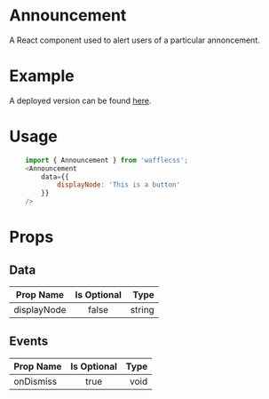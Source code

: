 # Announcement

A React component used to alert users of a particular annoncement.

# Example

A deployed version can be found [here](https://wafflecss-jithinqw.vercel.app/?path=/docs/announcement--annocement-default).

# Usage

```javascript
    import { Announcement } from 'wafflecss';
    <Announcement
        data={{
            displayNode: 'This is a button'
        }}
    />
```

# Props

## Data
| Prop Name   |Is Optional    |  Type |
|----------|:-------------:|------:|
| displayNode |  false | string |

## Events

| Prop Name   |      Is Optional       |  Type |
|----------|:-------------:|------:|
| onDismiss |  true | void |


